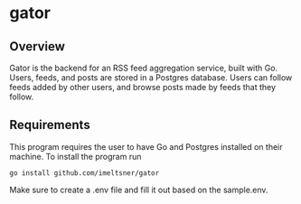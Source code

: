 # gator
## Overview
Gator is the backend for an RSS feed aggregation service, built with Go. Users, feeds, and posts are stored in a Postgres database.
Users can follow feeds added by other users, and browse posts made by feeds that they follow.
## Requirements
This program requires the user to have Go and Postgres installed on their machine. To install the program run
```
go install github.com/imeltsner/gator
```
Make sure to create a .env file and fill it out based on the sample.env. 

